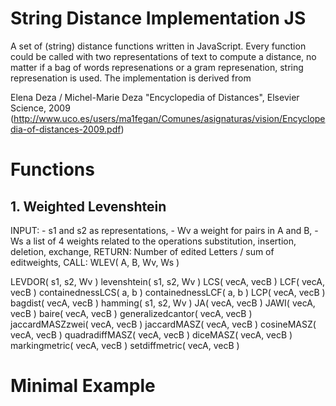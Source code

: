 # String Distance Implementation JS
A set of (string) distance functions written in JavaScript. Every function could be called with two representations of text to compute a distance, no matter if a bag of words represenations or a gram represenation, string represenation is used. The implementation is derived from 

Elena Deza / Michel-Marie Deza "Encyclopedia of Distances", Elsevier Science, 2009 (http://www.uco.es/users/ma1fegan/Comunes/asignaturas/vision/Encyclopedia-of-distances-2009.pdf)


# Functions
## 1. Weighted Levenshtein
INPUT: - s1 and s2 as representations, 
       - Wv a weight for pairs in A and B, 
       - Ws a list of 4 weights related to the operations substitution, insertion, deletion, exchange,
RETURN: Number of edited Letters / sum of editweights,
CALL: WLEV( A, B, Wv, Ws )


LEVDOR( s1, s2, Wv )
levenshtein( s1, s2, Wv )
LCS( vecA, vecB )
LCF( vecA, vecB )
containednessLCS( a, b )
containednessLCF( a, b )
LCP( vecA, vecB )
bagdist( vecA, vecB )
hamming( s1, s2, Wv )
JA( vecA, vecB )
JAWI( vecA, vecB )
baire( vecA, vecB )
generalizedcantor( vecA, vecB )
jaccardMASZzwei( vecA, vecB )
jaccardMASZ( vecA, vecB )
cosineMASZ( vecA, vecB )
quadradiffMASZ( vecA, vecB )
diceMASZ( vecA, vecB )
markingmetric( vecA, vecB )
setdiffmetric( vecA, vecB )

# Minimal Example


